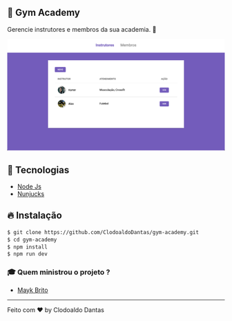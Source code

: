 ## :muscle: Gym Academy
Gerencie instrutores e membros da sua academia. :running:

![Preview](screenshot.png)

## :rocket: Tecnologias

- [Node Js](https://nodejs.org/en/)
- [Nunjucks](https://mozilla.github.io/nunjucks/)

## :fire: Instalação
```bash
$ git clone https://github.com/ClodoaldoDantas/gym-academy.git
$ cd gym-academy
$ npm install
$ npm run dev
```

### :mortar_board: Quem ministrou o projeto ?
- [Mayk Brito](https://github.com/maykbrito)

---

Feito com ❤️ by Clodoaldo Dantas
